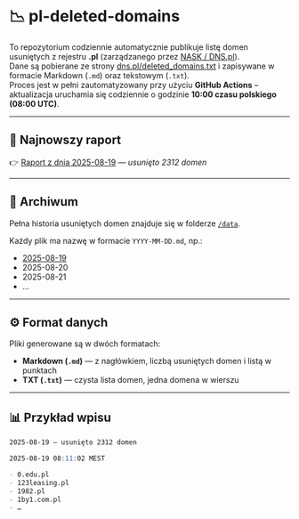 # 📉 pl-deleted-domains

To repozytorium codziennie automatycznie publikuje listę domen usuniętych z rejestru **.pl** (zarządzanego przez [NASK / DNS.pl](https://dns.pl)).  
Dane są pobierane ze strony [dns.pl/deleted_domains.txt](https://dns.pl/deleted_domains.txt) i zapisywane w formacie Markdown (`.md`) oraz tekstowym (`.txt`).  
Proces jest w pełni zautomatyzowany przy użyciu **GitHub Actions** – aktualizacja uruchamia się codziennie o godzinie **10:00 czasu polskiego (08:00 UTC)**.

---

## 🔗 Najnowszy raport

👉 [Raport z dnia 2025-08-19](data/2025-08-19.md) — *usunięto 2312 domen*  

---

## 📂 Archiwum

Pełna historia usuniętych domen znajduje się w folderze [`/data`](data).

Każdy plik ma nazwę w formacie `YYYY-MM-DD.md`, np.:  

- [2025-08-19](data/2025-08-19.md)  
- 2025-08-20  
- 2025-08-21  
- …  

---

## ⚙️ Format danych

Pliki generowane są w dwóch formatach:  

- **Markdown (`.md`)** — z nagłówkiem, liczbą usuniętych domen i listą w punktach  
- **TXT (`.txt`)** — czysta lista domen, jedna domena w wierszu  

---

## 📊 Przykład wpisu

```markdown
2025-08-19 — usunięto 2312 domen

2025-08-19 08:11:02 MEST

- 0.edu.pl
- 123leasing.pl
- 1982.pl
- 1by1.com.pl
- …
